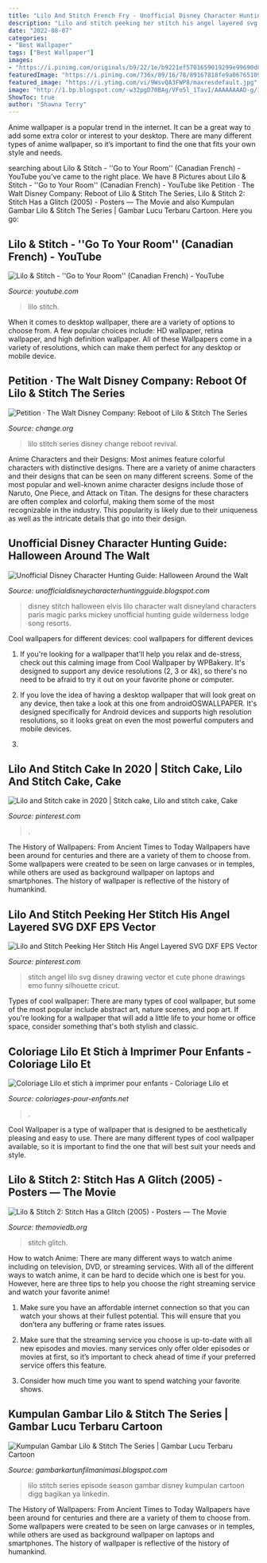 ```yaml
---
title: "Lilo And Stitch French Fry - Unofficial Disney Character Hunting Guide: Halloween Around The Walt"
description: "Lilo and stitch peeking her stitch his angel layered svg dxf eps vector"
date: "2022-08-07"
categories:
- "Best Wallpaper"
tags: ["Best Wallpaper"]
images:
- "https://i.pinimg.com/originals/b9/22/1e/b9221ef5701659019299e99690d06f64.jpg"
featuredImage: "https://i.pinimg.com/736x/89/16/78/89167818fe9a06765109766f1b07340a.jpg"
featured_image: "https://i.ytimg.com/vi/9WsvQA3FWP8/maxresdefault.jpg"
image: "http://1.bp.blogspot.com/-w32pgD70BAg/VFo5l_1TavI/AAAAAAAAD-g/1QwRschF4S0/s1600/UDCHG%2BELVIS%2BSTITCH%2BHR.jpg"
ShowToc: true
author: "Shawna Terry"
---
```



Anime wallpaper is a popular trend in the internet. It can be a great way to add some extra color or interest to your desktop. There are many different types of anime wallpaper, so it’s important to find the one that fits your own style and needs.

	

		
searching about Lilo &amp; Stitch - &#039;&#039;Go to Your Room&#039;&#039; (Canadian French) - YouTube you've came to the right place. We have 8 Pictures about Lilo &amp; Stitch - &#039;&#039;Go to Your Room&#039;&#039; (Canadian French) - YouTube like Petition · The Walt Disney Company: Reboot of Lilo &amp; Stitch The Series, Lilo &amp; Stitch 2: Stitch Has a Glitch (2005) - Posters — The Movie and also Kumpulan Gambar Lilo &amp; Stitch The Series | Gambar Lucu Terbaru Cartoon. Here you go:
		
    
## Lilo &amp; Stitch - &#039;&#039;Go To Your Room&#039;&#039; (Canadian French) - YouTube

<img loading=lazy src="https://i.ytimg.com/vi/9WsvQA3FWP8/maxresdefault.jpg" onerror="this.onerror=null;this.src='https://tse1.mm.bing.net/th?id=OIP.ovDJWHxO1cJ5DJdTXPn_-wHaEK&amp;pid=15.1';" alt="Lilo &amp; Stitch - &#039;&#039;Go to Your Room&#039;&#039; (Canadian French) - YouTube">

_Source: youtube.com_

>lilo stitch. 

	

When it comes to desktop wallpaper, there are a variety of options to choose from. A few popular choices include: HD wallpaper, retina wallpaper, and high definition wallpaper. All of these Wallpapers come in a variety of resolutions, which can make them perfect for any desktop or mobile device. 

    
## Petition · The Walt Disney Company: Reboot Of Lilo &amp; Stitch The Series

<img loading=lazy src="http://assets.change.org/photos/9/yu/se/sTYuSErEmvvdyLG-1600x900-noPad.jpg?1481949627" onerror="this.onerror=null;this.src='https://tse1.mm.bing.net/th?id=OIP.aL1wRtxJTylUPJH9tQ3JgAHaEK&amp;pid=15.1';" alt="Petition · The Walt Disney Company: Reboot of Lilo &amp; Stitch The Series">

_Source: change.org_

>lilo stitch series disney change reboot revival. 

	

Anime Characters and their Designs: Most animes feature colorful characters with distinctive designs.
There are a variety of anime characters and their designs that can be seen on many different screens. Some of the most popular and well-known anime character designs include those of Naruto, One Piece, and Attack on Titan. The designs for these characters are often complex and colorful, making them some of the most recognizable in the industry. This popularity is likely due to their uniqueness as well as the intricate details that go into their design.

    
## Unofficial Disney Character Hunting Guide: Halloween Around The Walt

<img loading=lazy src="http://1.bp.blogspot.com/-w32pgD70BAg/VFo5l_1TavI/AAAAAAAAD-g/1QwRschF4S0/s1600/UDCHG%2BELVIS%2BSTITCH%2BHR.jpg" onerror="this.onerror=null;this.src='https://tse4.mm.bing.net/th?id=OIP.vgUBhfulUJpRMyrxhxLeBAHaLI&amp;pid=15.1';" alt="Unofficial Disney Character Hunting Guide: Halloween Around the Walt">

_Source: unofficialdisneycharacterhuntingguide.blogspot.com_

>disney stitch halloween elvis lilo character walt disneyland characters paris magic parks mickey unofficial hunting guide wilderness lodge song resorts. 

	

Cool wallpapers for different devices:
cool wallpapers for different devices 

1. If you're looking for a wallpaper that'll help you relax and de-stress, check out this calming image from Cool Wallpaper by WPBakery. It's designed to support any device resolutions (2, 3 or 4k), so there's no need to be afraid to try it out on your favorite phone or computer.

2. If you love the idea of having a desktop wallpaper that will look great on any device, then take a look at this one from androidOSWALLPAPER. It's designed specifically for Android devices and supports high resolution resolutions, so it looks great on even the most powerful computers and mobile devices.

3.

    
## Lilo And Stitch Cake In 2020 | Stitch Cake, Lilo And Stitch Cake, Cake

<img loading=lazy src="https://i.pinimg.com/originals/b9/22/1e/b9221ef5701659019299e99690d06f64.jpg" onerror="this.onerror=null;this.src='https://tse1.mm.bing.net/th?id=OIP.bKZphEEFETrCZkMQ_aLO3gHaHa&amp;pid=15.1';" alt="Lilo and Stitch cake in 2020 | Stitch cake, Lilo and stitch cake, Cake">

_Source: pinterest.com_

>. 

	

The History of Wallpapers: From Ancient Times to Today
Wallpapers have been around for centuries and there are a variety of them to choose from. Some wallpapers were created to be seen on large canvases or in temples, while others are used as background wallpaper on laptops and smartphones. The history of wallpaper is reflective of the history of humankind.

    
## Lilo And Stitch Peeking Her Stitch His Angel Layered SVG DXF EPS Vector

<img loading=lazy src="https://i.pinimg.com/736x/89/16/78/89167818fe9a06765109766f1b07340a.jpg" onerror="this.onerror=null;this.src='https://tse4.mm.bing.net/th?id=OIP.JIrWBD1KqvjuIJXFcIFdRgHaHa&amp;pid=15.1';" alt="Lilo and Stitch Peeking Her Stitch His Angel Layered SVG DXF EPS Vector">

_Source: pinterest.com_

>stitch angel lilo svg disney drawing vector et cute phone drawings emo funny silhouette cricut. 

	

Types of cool wallpaper:
There are many types of cool wallpaper, but some of the most popular include abstract art, nature scenes, and pop art. If you're looking for a wallpaper that will add a little life to your home or office space, consider something that's both stylish and classic.

    
## Coloriage Lilo Et Stich à Imprimer Pour Enfants - Coloriage Lilo Et

<img loading=lazy src="https://www.coloriages-pour-enfants.net/wp-content/uploads/sites/11/nggallery/lilo-et-stich/coloriage-enfant-lilo-and-switch-12.jpg" onerror="this.onerror=null;this.src='https://tse1.mm.bing.net/th?id=OIP.aRm-puXQqZNaQTwlWWj9swHaKe&amp;pid=15.1';" alt="Coloriage Lilo et stich à imprimer pour enfants - Coloriage Lilo et">

_Source: coloriages-pour-enfants.net_

>. 

	

Cool Wallpaper is a type of wallpaper that is designed to be aesthetically pleasing and easy to use. There are many different types of cool wallpaper available, so it is important to find the one that will best suit your needs and style.

    
## Lilo &amp; Stitch 2: Stitch Has A Glitch (2005) - Posters — The Movie

<img loading=lazy src="https://www.themoviedb.org/t/p/original/vcn7a7ENxi5TBTlka4wYLzmKQIp.jpg" onerror="this.onerror=null;this.src='https://tse4.mm.bing.net/th?id=OIP.FtMPb6MmCw-G_-YR5KlysAHaLH&amp;pid=15.1';" alt="Lilo &amp; Stitch 2: Stitch Has a Glitch (2005) - Posters — The Movie">

_Source: themoviedb.org_

>stitch glitch. 

	

How to watch Anime: There are many different ways to watch anime including on television, DVD, or streaming services.
With all of the different ways to watch anime, it can be hard to decide which one is best for you. However, here are three tips to help you choose the right streaming service and watch your favorite anime!
1. Make sure you have an affordable internet connection so that you can watch your shows at their fullest potential. This will ensure that you don’tera any buffering or frame rates issues.

2. Make sure that the streaming service you choose is up-to-date with all new episodes and movies. many services only offer older episodes or movies at first, so it’s important to check ahead of time if your preferred service offers this feature.

3. Consider how much time you want to spend watching your favorite shows.

    
## Kumpulan Gambar Lilo &amp; Stitch The Series | Gambar Lucu Terbaru Cartoon

<img loading=lazy src="http://3.bp.blogspot.com/-2dSlvNeqbqw/U8Qu9Knnt7I/AAAAAAAAEy0/ltfftQrWxYc/s1600/Lilo_&amp;_Stitch-_The_Series_Season_2_Episode_20896.png" onerror="this.onerror=null;this.src='https://tse3.mm.bing.net/th?id=OIP.gra7UVbY-5Ok4zS2f4yccQHaEK&amp;pid=15.1';" alt="Kumpulan Gambar Lilo &amp; Stitch The Series | Gambar Lucu Terbaru Cartoon">

_Source: gambarkartunfilmanimasi.blogspot.com_

>lilo stitch series episode season gambar disney kumpulan cartoon digg bagikan ya linkedin. 

	

The History of Wallpapers: From Ancient Times to Today
Wallpapers have been around for centuries and there are a variety of them to choose from. Some wallpapers were created to be seen on large canvases or in temples, while others are used as background wallpaper on laptops and smartphones. The history of wallpaper is reflective of the history of humankind.

